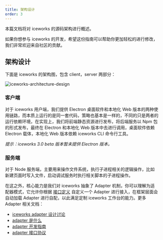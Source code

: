 ```yaml
---
title: 架构设计
order: 3
---
```


本篇文档将对 iceworks 的源码架构进行概述。

如果你想参与 iceworks 的开发，希望这份指南可以帮助你更加轻松的进行修改，我们非常欢迎来自社区的贡献。

## 架构设计

下面是 iceworks 的架构图，包含 client，server 两部分：

![iceworks-architecture-design](https://img.alicdn.com/tfs/TB1s8kAdRKw3KVjSZFOXXarDVXa-2306-1564.png)

### 客户端

对于 iceworks 用户端，我们提供 Electron 桌面软件和本地化 Web 版本的两种使用链路，而本质上运行的是同一套代码，策略也基本是一样的，不同的只是两者的运行依赖环境，在实现上，我们将前端静态资源进行发布，将后端服务以 Npm 包的形式发布，最终在 Electron 和本地化 Web 版本中去进行调用，桌面软件依赖 Electron 载体，本地化 Web 版本依赖 iceworks CLI 命令行工具。

*提示：iceworks 3.0 beta 版本暂未提供 Electron 版本。*

### 服务端

对于 Node 服务端，主要用来操作文件系统，执行子进程相关的逻辑操作，比如新建页面时写入文件，启动调试服务时执行相关脚本的子进程操作。

在这之外，核心能力是我们对 iceworks 抽象了 Adapter 机制，你可以理解为适配器模式，它允许你根据 [接口定义](#接口定义) 自定义一个 Adapter 进行接入，在框架层面会自动加载 Adapter 进行自配，以此满足定制 iceworks 工作台的能力。更多 Adapter 相关文档：

* [iceworks adapter 设计讨论](https://github.com/alibaba/ice/pull/1935)
* [adapter 是什么](#adapter是什么)
* [adapter 开发指南](#adapter最佳实践)
* [adapter 接口协议](#adapter接口协议)
